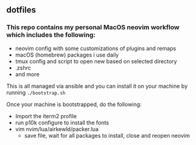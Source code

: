 ## dotfiles

### This repo contains my personal MacOS neovim workflow which includes the following:
- neovim config with some customizations of plugins and remaps
- macOS (homebrew) packages i use daily
- tmux config and script to open new based on selected directory
- .zshrc
- and more


This is all managed via ansible and you can install it on your machine by running ```./bootstrap.sh```

Once your machine is bootstrapped, do the following:
- Import the iterm2 profile
- run p10k configure to install the fonts
- vim nvim/lua/airkewld/packer.lua
  - save file, wait for all packages to install, close and reopen neovim

